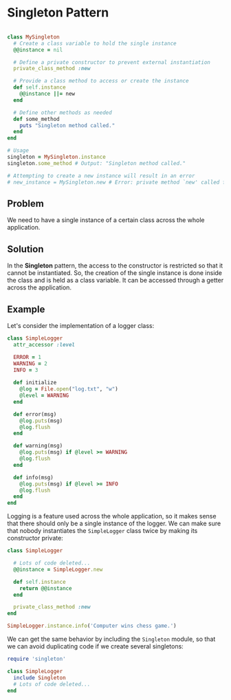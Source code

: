 # Singleton Pattern

```ruby

class MySingleton
  # Create a class variable to hold the single instance
  @@instance = nil

  # Define a private constructor to prevent external instantiation
  private_class_method :new

  # Provide a class method to access or create the instance
  def self.instance
    @@instance ||= new
  end

  # Define other methods as needed
  def some_method
    puts "Singleton method called."
  end
end

# Usage
singleton = MySingleton.instance
singleton.some_method # Output: "Singleton method called."

# Attempting to create a new instance will result in an error
# new_instance = MySingleton.new # Error: private method `new' called for MySingleton:Class


```


## Problem
We need to have a single instance of a certain class across the whole application.

## Solution
In the **Singleton** pattern, the access to the constructor is restricted so that it cannot be instantiated. So, the creation of the single instance is done inside the class and is held as a class variable. It can be accessed through a getter across the application.

## Example
Let's consider the implementation of a logger class:

```ruby
class SimpleLogger
  attr_accessor :level

  ERROR = 1
  WARNING = 2
  INFO = 3
  
  def initialize
    @log = File.open("log.txt", "w")
    @level = WARNING
  end

  def error(msg)
    @log.puts(msg)
    @log.flush
  end

  def warning(msg)
    @log.puts(msg) if @level >= WARNING
    @log.flush
  end

  def info(msg)
    @log.puts(msg) if @level >= INFO
    @log.flush
  end
end
```

Logging is a feature used across the whole application, so it makes sense that there should only be a single instance of the logger. We can make sure that nobody instantiates the `SimpleLogger` class twice by making its constructor private:

```ruby
class SimpleLogger

  # Lots of code deleted...
  @@instance = SimpleLogger.new

  def self.instance
    return @@instance
  end

  private_class_method :new
end

SimpleLogger.instance.info('Computer wins chess game.')
```

We can get the same behavior by including the `Singleton` module, so that we can avoid duplicating code if we create several singletons:

```ruby
require 'singleton'

class SimpleLogger
  include Singleton
  # Lots of code deleted...
end
```
